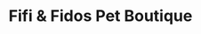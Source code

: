 ---
title: "Fifi & Fidos Pet Boutique"
url: /san-antonio/fifi-und-fidos-pet-boutique/
shop: Tiere
---